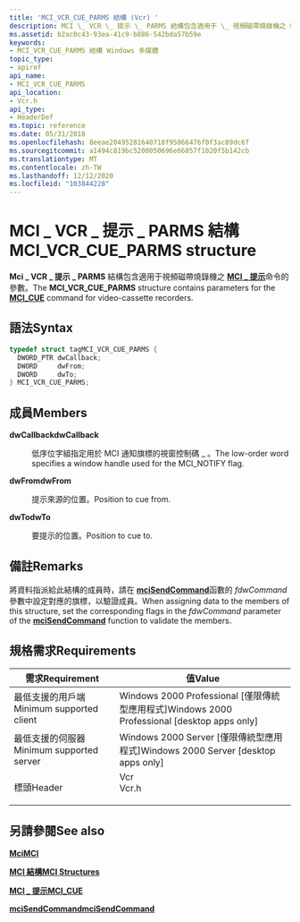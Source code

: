 ```yaml
---
title: 'MCI_VCR_CUE_PARMS 結構 (Vcr) '
description: MCI \_ VCR \_ 提示 \_ PARMS 結構包含適用于 \_ 視頻磁帶燒錄機之 MCI 提示命令的參數。
ms.assetid: b2ac0c43-93ea-41c9-b886-542bda57b59e
keywords:
- MCI_VCR_CUE_PARMS 結構 Windows 多媒體
topic_type:
- apiref
api_name:
- MCI_VCR_CUE_PARMS
api_location:
- Vcr.h
api_type:
- HeaderDef
ms.topic: reference
ms.date: 05/31/2018
ms.openlocfilehash: 8eeae20495281640718f95066476f0f3ac89dc6f
ms.sourcegitcommit: a1494c819bc5200050696e66057f1020f5b142cb
ms.translationtype: MT
ms.contentlocale: zh-TW
ms.lasthandoff: 12/12/2020
ms.locfileid: "103844228"
---
```

# <a name="mci_vcr_cue_parms-structure"></a><span data-ttu-id="b5f01-104">MCI \_ VCR \_ 提示 \_ PARMS 結構</span><span class="sxs-lookup"><span data-stu-id="b5f01-104">MCI\_VCR\_CUE\_PARMS structure</span></span>

<span data-ttu-id="b5f01-105">**Mci \_ VCR \_ 提示 \_ PARMS** 結構包含適用于視頻磁帶燒錄機之 [**MCI \_ 提示**](mci-cue.md)命令的參數。</span><span class="sxs-lookup"><span data-stu-id="b5f01-105">The **MCI\_VCR\_CUE\_PARMS** structure contains parameters for the [**MCI\_CUE**](mci-cue.md) command for video-cassette recorders.</span></span>

## <a name="syntax"></a><span data-ttu-id="b5f01-106">語法</span><span class="sxs-lookup"><span data-stu-id="b5f01-106">Syntax</span></span>


```C++
typedef struct tagMCI_VCR_CUE_PARMS {
  DWORD_PTR dwCallback;
  DWORD     dwFrom;
  DWORD     dwTo;
} MCI_VCR_CUE_PARMS;
```



## <a name="members"></a><span data-ttu-id="b5f01-107">成員</span><span class="sxs-lookup"><span data-stu-id="b5f01-107">Members</span></span>

<dl> <dt>

<span data-ttu-id="b5f01-108">**dwCallback**</span><span class="sxs-lookup"><span data-stu-id="b5f01-108">**dwCallback**</span></span>
</dt> <dd>

<span data-ttu-id="b5f01-109">低序位字組指定用於 MCI 通知旗標的視窗控制碼 \_ 。</span><span class="sxs-lookup"><span data-stu-id="b5f01-109">The low-order word specifies a window handle used for the MCI\_NOTIFY flag.</span></span>

</dd> <dt>

<span data-ttu-id="b5f01-110">**dwFrom**</span><span class="sxs-lookup"><span data-stu-id="b5f01-110">**dwFrom**</span></span>
</dt> <dd>

<span data-ttu-id="b5f01-111">提示來源的位置。</span><span class="sxs-lookup"><span data-stu-id="b5f01-111">Position to cue from.</span></span>

</dd> <dt>

<span data-ttu-id="b5f01-112">**dwTo**</span><span class="sxs-lookup"><span data-stu-id="b5f01-112">**dwTo**</span></span>
</dt> <dd>

<span data-ttu-id="b5f01-113">要提示的位置。</span><span class="sxs-lookup"><span data-stu-id="b5f01-113">Position to cue to.</span></span>

</dd> </dl>

## <a name="remarks"></a><span data-ttu-id="b5f01-114">備註</span><span class="sxs-lookup"><span data-stu-id="b5f01-114">Remarks</span></span>

<span data-ttu-id="b5f01-115">將資料指派給此結構的成員時，請在 [**mciSendCommand**](/previous-versions//dd757160(v=vs.85))函數的 *fdwCommand* 參數中設定對應的旗標，以驗證成員。</span><span class="sxs-lookup"><span data-stu-id="b5f01-115">When assigning data to the members of this structure, set the corresponding flags in the *fdwCommand* parameter of the [**mciSendCommand**](/previous-versions//dd757160(v=vs.85)) function to validate the members.</span></span>

## <a name="requirements"></a><span data-ttu-id="b5f01-116">規格需求</span><span class="sxs-lookup"><span data-stu-id="b5f01-116">Requirements</span></span>



| <span data-ttu-id="b5f01-117">需求</span><span class="sxs-lookup"><span data-stu-id="b5f01-117">Requirement</span></span> | <span data-ttu-id="b5f01-118">值</span><span class="sxs-lookup"><span data-stu-id="b5f01-118">Value</span></span> |
|-------------------------------------|----------------------------------------------------------------------------------|
| <span data-ttu-id="b5f01-119">最低支援的用戶端</span><span class="sxs-lookup"><span data-stu-id="b5f01-119">Minimum supported client</span></span><br/> | <span data-ttu-id="b5f01-120">Windows 2000 Professional \[僅限傳統型應用程式\]</span><span class="sxs-lookup"><span data-stu-id="b5f01-120">Windows 2000 Professional \[desktop apps only\]</span></span><br/>                       |
| <span data-ttu-id="b5f01-121">最低支援的伺服器</span><span class="sxs-lookup"><span data-stu-id="b5f01-121">Minimum supported server</span></span><br/> | <span data-ttu-id="b5f01-122">Windows 2000 Server \[僅限傳統型應用程式\]</span><span class="sxs-lookup"><span data-stu-id="b5f01-122">Windows 2000 Server \[desktop apps only\]</span></span><br/>                             |
| <span data-ttu-id="b5f01-123">標頭</span><span class="sxs-lookup"><span data-stu-id="b5f01-123">Header</span></span><br/>                   | <dl> <span data-ttu-id="b5f01-124"><dt>Vcr</dt></span><span class="sxs-lookup"><span data-stu-id="b5f01-124"><dt>Vcr.h</dt></span></span> </dl> |



## <a name="see-also"></a><span data-ttu-id="b5f01-125">另請參閱</span><span class="sxs-lookup"><span data-stu-id="b5f01-125">See also</span></span>

<dl> <dt>

[<span data-ttu-id="b5f01-126">**Mci**</span><span class="sxs-lookup"><span data-stu-id="b5f01-126">**MCI**</span></span>](mci.md)
</dt> <dt>

[<span data-ttu-id="b5f01-127">**MCI 結構**</span><span class="sxs-lookup"><span data-stu-id="b5f01-127">**MCI Structures**</span></span>](mci-structures.md)
</dt> <dt>

[<span data-ttu-id="b5f01-128">**MCI \_ 提示**</span><span class="sxs-lookup"><span data-stu-id="b5f01-128">**MCI\_CUE**</span></span>](mci-cue.md)
</dt> <dt>

<span data-ttu-id="b5f01-129">[**mciSendCommand**](/previous-versions//dd757160(v=vs.85))</span><span class="sxs-lookup"><span data-stu-id="b5f01-129">[**mciSendCommand**](/previous-versions//dd757160(v=vs.85))</span></span>
</dt> </dl>

 


